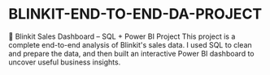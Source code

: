 # BLINKIT-END-TO-END-DA-PROJECT
🛒 Blinkit Sales Dashboard – SQL + Power BI Project This project is a complete end-to-end analysis of Blinkit's sales data. I used SQL to clean and prepare the data, and then built an interactive Power BI dashboard to uncover useful business insights.
